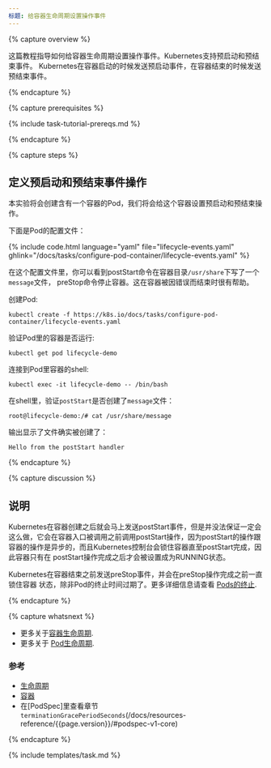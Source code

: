 ```yaml
---
标题: 给容器生命周期设置操作事件
---
```

<!--
---
title: Attach Handlers to Container Lifecycle Events
---

{% capture overview %}

This page shows how to attach handlers to Container lifecycle events. Kubernetes supports
the postStart and preStop events. Kubernetes sends the postStart event immediately
after a Container is started, and it sends the preStop event immediately before the
Container is terminated.

{% endcapture %}


{% capture prerequisites %}

{% include task-tutorial-prereqs.md %}

{% endcapture %}


{% capture steps %}
-->

{% capture overview %}

这篇教程指导如何给容器生命周期设置操作事件。Kubernetes支持预启动和预结束事件。
Kubernetes在容器启动的时候发送预启动事件，在容器结束的时候发送预结束事件。

{% endcapture %}


{% capture prerequisites %}

{% include task-tutorial-prereqs.md %}

{% endcapture %}


{% capture steps %}

<!--
## Define postStart and preStop handlers

In this exercise, you create a Pod that has one Container. The Container has handlers
for the postStart and preStop events.

Here is the configuration file for the Pod:

{% include code.html language="yaml" file="lifecycle-events.yaml" ghlink="/docs/tasks/configure-pod-container/lifecycle-events.yaml" %}

In the configuration file, you can see that the postStart command writes a `message`
file to the Container's `/usr/share` directory. The preStop command shuts down
nginx gracefully. This is helpful if the Container is being terminated because of a failure.

Create the Pod:

    kubectl create -f https://k8s.io/docs/tasks/configure-pod-container/lifecycle-events.yaml

Verify that the Container in the Pod is running:

    kubectl get pod lifecycle-demo

Get a shell into the Container running in your Pod:

    kubectl exec -it lifecycle-demo -- /bin/bash

In your shell, verify that the `postStart` handler created the `message` file:

    root@lifecycle-demo:/# cat /usr/share/message

The output shows the text written by the postStart handler:

    Hello from the postStart handler

{% endcapture %}



{% capture discussion %}
-->

## 定义预启动和预结束事件操作

本实验将会创建含有一个容器的Pod，我们将会给这个容器设置预启动和预结束操作。

下面是Pod的配置文件：

{% include code.html language="yaml" file="lifecycle-events.yaml" ghlink="/docs/tasks/configure-pod-container/lifecycle-events.yaml" %}

在这个配置文件里，你可以看到postStart命令在容器目录`/usr/share`下写了一个`message`文件，
preStop命令停止容器。这在容器被因错误而结束时很有帮助。

创建Pod:

    kubectl create -f https://k8s.io/docs/tasks/configure-pod-container/lifecycle-events.yaml

验证Pod里的容器是否运行:

    kubectl get pod lifecycle-demo

连接到Pod里容器的shell:

    kubectl exec -it lifecycle-demo -- /bin/bash

在shell里，验证`postStart`是否创建了`message`文件：

    root@lifecycle-demo:/# cat /usr/share/message

输出显示了文件确实被创建了：

    Hello from the postStart handler

{% endcapture %}



{% capture discussion %}
<!--
## Discussion

Kubernetes sends the postStart event immediately after the Container is created.
There is no guarantee, however, that the postStart handler is called before
the Container's entrypoint is called. The postStart handler runs asynchronously
relative to the Container's code, but Kubernetes' management of the container
blocks until the postStart handler completes. The Container's status is not
set to RUNNING until the postStart handler completes.

Kubernetes sends the preStop event immediately before the Container is terminated.
Kubernetes' management of the Container blocks until the preStop handler completes,
unless the Pod's grace period expires. For more details, see
[Termination of Pods](/docs/user-guide/pods/#termination-of-pods).

{% endcapture %}


{% capture whatsnext %}

* Learn more about [Container lifecycle hooks](/docs/concepts/containers/container-lifecycle-hooks/).
* Learn more about the [lifecycle of a Pod](/docs/concepts/workloads/pods/pod-lifecycle/).


### Reference

* [Lifecycle](/docs/resources-reference/{{page.version}}/#lifecycle-v1-core)
* [Container](/docs/resources-reference/{{page.version}}/#container-v1-core)
* See `terminationGracePeriodSeconds` in [PodSpec](/docs/resources-reference/{{page.version}}/#podspec-v1-core)

{% endcapture %}

{% include templates/task.md %}
-->

## 说明

Kubernetes在容器创建之后就会马上发送postStart事件，但是并没法保证一定会
这么做，它会在容器入口被调用之前调用postStart操作，因为postStart的操作跟容器的操作是异步的，而且Kubernetes控制台会锁住容器直至postStart完成，因此容器只有在
postStart操作完成之后才会被设置成为RUNNING状态。

Kubernetes在容器结束之前发送preStop事件，并会在preStop操作完成之前一直锁住容器
状态，除非Pod的终止时间过期了。更多详细信息请查看
[Pods的终止](/docs/user-guide/pods/#termination-of-pods).

{% endcapture %}


{% capture whatsnext %}

* 更多关于[容器生命周期](/docs/concepts/containers/container-lifecycle-hooks/).
* 更多关于 [Pod生命周期](/docs/concepts/workloads/pods/pod-lifecycle/).


### 参考

* [生命周期](/docs/resources-reference/{{page.version}}/#lifecycle-v1-core)
* [容器](/docs/resources-reference/{{page.version}}/#container-v1-core)
* 在[PodSpec]里查看章节`terminationGracePeriodSeconds`(/docs/resources-reference/{{page.version}}/#podspec-v1-core)

{% endcapture %}

{% include templates/task.md %}
